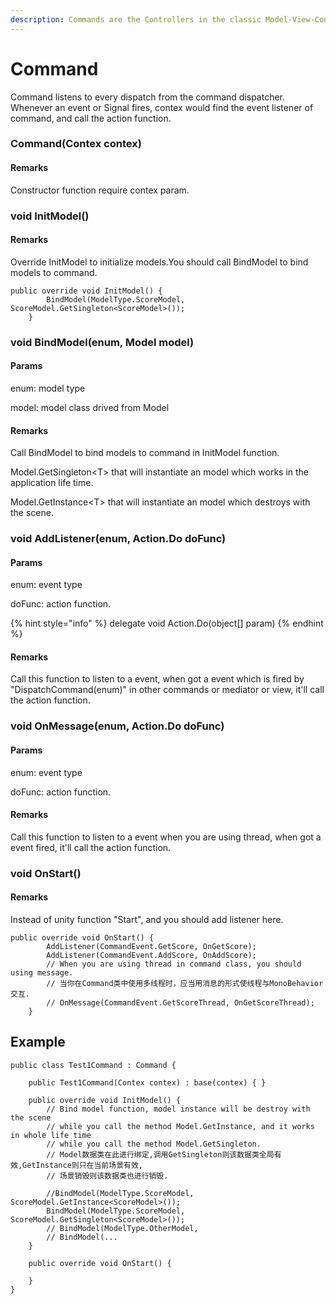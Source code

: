 ```yaml
---
description: Commands are the Controllers in the classic Model-View-Controller structure.
---
```


# Command

   Command listens to every dispatch from the command dispatcher. Whenever an event or Signal fires, contex would find the event listener of command,  and call the action function.

### Command\(Contex contex\)

#### Remarks

Constructor function require contex param.

### void InitModel\(\)

#### Remarks

Override InitModel to initialize models.You should call BindModel to bind models to command.

```text
public override void InitModel() {
        BindModel(ModelType.ScoreModel, ScoreModel.GetSingleton<ScoreModel>());
    }
```

### void  BindModel\(enum, Model model\)

#### Params

enum: model type

model: model class drived from Model

#### Remarks

Call BindModel  to bind models to command in InitModel function. 

Model.GetSingleton&lt;T&gt; that will instantiate an model which works in the application life time.

Model.GetInstance&lt;T&gt; that will instantiate an model which destroys with the scene.

### void AddListener\(enum, Action.Do doFunc\)

#### Params

enum: event type

doFunc: action function.

{% hint style="info" %}
delegate void Action.Do\(object\[\] param\)
{% endhint %}

#### Remarks

Call this function to listen to a event, when got a event which is fired by "DispatchCommand\(enum\)" in other commands or mediator or view, it'll call the action function.

### void OnMessage\(enum, Action.Do doFunc\)

#### Params

enum: event type

doFunc: action function.

#### Remarks

Call this function to listen to a event when you are using thread, when got a event fired, it'll call the action function.

### void OnStart\(\)

#### Remarks

Instead of unity function "Start", and you should add listener here.

```text
public override void OnStart() {
        AddListener(CommandEvent.GetScore, OnGetScore);
        AddListener(CommandEvent.AddScore, OnAddScore);
        // When you are using thread in command class, you should using message.
        // 当你在Command类中使用多线程时，应当用消息的形式使线程与MonoBehavior交互.
        // OnMessage(CommandEvent.GetScoreThread, OnGetScoreThread);
    }
```

## Example

```text
public class Test1Command : Command {

    public Test1Command(Contex contex) : base(contex) { }

    public override void InitModel() {
        // Bind model function, model instance will be destroy with the scene 
        // while you call the method Model.GetInstance, and it works in whole life time 
        // while you call the method Model.GetSingleton.
        // Model数据类在此进行绑定,调用GetSingleton则该数据类全局有效,GetInstance则只在当前场景有效,
        // 场景销毁则该数据类也进行销毁.

        //BindModel(ModelType.ScoreModel, ScoreModel.GetInstance<ScoreModel>());
        BindModel(ModelType.ScoreModel, ScoreModel.GetSingleton<ScoreModel>());
        // BindModel(ModelType.OtherModel,
        // BindModel(...
    }

    public override void OnStart() {

    }
}

```

